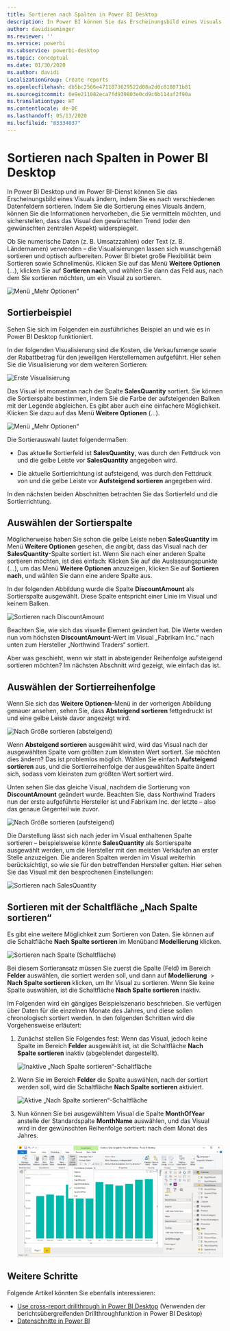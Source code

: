 ```yaml
---
title: Sortieren nach Spalten in Power BI Desktop
description: In Power BI können Sie das Erscheinungsbild eines Visuals ändern, indem Sie es nach verschiedenen Datenfeldern sortieren.
author: davidiseminger
ms.reviewer: ''
ms.service: powerbi
ms.subservice: powerbi-desktop
ms.topic: conceptual
ms.date: 01/30/2020
ms.author: davidi
LocalizationGroup: Create reports
ms.openlocfilehash: db5bc2566e4711873629522d08a2d0c818071b81
ms.sourcegitcommit: 0e9e211082eca7fd939803e0cd9c6b114af2f90a
ms.translationtype: HT
ms.contentlocale: de-DE
ms.lasthandoff: 05/13/2020
ms.locfileid: "83334037"
---
```

# <a name="sort-by-column-in-power-bi-desktop"></a>Sortieren nach Spalten in Power BI Desktop
In Power BI Desktop und im Power BI-Dienst können Sie das Erscheinungsbild eines Visuals ändern, indem Sie es nach verschiedenen Datenfeldern sortieren. Indem Sie die Sortierung eines Visuals ändern, können Sie die Informationen hervorheben, die Sie vermitteln möchten, und sicherstellen, dass das Visual den gewünschten Trend (oder den gewünschten zentralen Aspekt) widerspiegelt.

Ob Sie numerische Daten (z. B. Umsatzzahlen) oder Text (z. B. Ländernamen) verwenden – die Visualisierungen lassen sich wunschgemäß sortieren und optisch aufbereiten. Power BI bietet große Flexibilität beim Sortieren sowie Schnellmenüs. Klicken Sie auf das Menü **Weitere Optionen** (…), klicken Sie auf **Sortieren nach**, und wählen Sie dann das Feld aus, nach dem Sie sortieren möchten, um ein Visual zu sortieren.

![Menü „Mehr Optionen“](media/desktop-sort-by-column/sortbycolumn_2.png)

## <a name="sorting-example"></a>Sortierbeispiel
Sehen Sie sich im Folgenden ein ausführliches Beispiel an und wie es in Power BI Desktop funktioniert.

In der folgenden Visualisierung sind die Kosten, die Verkaufsmenge sowie der Rabattbetrag für den jeweiligen Herstellernamen aufgeführt. Hier sehen Sie die Visualisierung vor dem weiteren Sortieren:

![Erste Visualisierung](media/desktop-sort-by-column/sortbycolumn_1.png)

Das Visual ist momentan nach der Spalte **SalesQuantity** sortiert. Sie können die Sortierspalte bestimmen, indem Sie die Farbe der aufsteigenden Balken mit der Legende abgleichen. Es gibt aber auch eine einfachere Möglichkeit. Klicken Sie dazu auf das Menü **Weitere Optionen** (…).

![Menü „Mehr Optionen“](media/desktop-sort-by-column/sortbycolumn_2.png)

Die Sortierauswahl lautet folgendermaßen:

* Das aktuelle Sortierfeld ist **SalesQuantity**, was durch den Fettdruck von und die gelbe Leiste vor **SalesQuantity** angegeben wird. 

* Die aktuelle Sortierrichtung ist aufsteigend, was durch den Fettdruck von und die gelbe Leiste vor **Aufsteigend sortieren** angegeben wird.

In den nächsten beiden Abschnitten betrachten Sie das Sortierfeld und die Sortierrichtung.

## <a name="select-which-column-to-use-for-sorting"></a>Auswählen der Sortierspalte
Möglicherweise haben Sie schon die gelbe Leiste neben **SalesQuantity** im Menü **Weitere Optionen** gesehen, die angibt, dass das Visual nach der **SalesQuantity**-Spalte sortiert ist. Wenn Sie nach einer anderen Spalte sortieren möchten, ist dies einfach: Klicken Sie auf die Auslassungspunkte (…), um das Menü **Weitere Optionen** anzuzeigen, klicken Sie auf **Sortieren nach**, und wählen Sie dann eine andere Spalte aus.

In der folgenden Abbildung wurde die Spalte **DiscountAmount** als Sortierspalte ausgewählt. Diese Spalte entspricht einer Linie im Visual und keinem Balken. 

![Sortieren nach DiscountAmount](media/desktop-sort-by-column/sortbycolumn_3.png)

Beachten Sie, wie sich das visuelle Element geändert hat. Die Werte werden nun vom höchsten **DiscountAmount**-Wert im Visual „Fabrikam Inc.“ nach unten zum Hersteller „Northwind Traders“ sortiert. 

Aber was geschieht, wenn wir statt in absteigender Reihenfolge aufsteigend sortieren möchten? Im nächsten Abschnitt wird gezeigt, wie einfach das ist.

## <a name="select-the-sort-order"></a>Auswählen der Sortierreihenfolge
Wenn Sie sich das **Weitere Optionen**-Menü in der vorherigen Abbildung genauer ansehen, sehen Sie, dass **Absteigend sortieren** fettgedruckt ist und eine gelbe Leiste davor angezeigt wird.

![Nach Größe sortieren (absteigend)](media/desktop-sort-by-column/sortbycolumn_4.png)

Wenn **Absteigend sortieren** ausgewählt wird, wird das Visual nach der ausgewählten Spalte vom größten zum kleinsten Wert sortiert. Sie möchten dies ändern? Das ist problemlos möglich. Wählen Sie einfach **Aufsteigend sortieren** aus, und die Sortierreihenfolge der ausgewählten Spalte ändert sich, sodass vom kleinsten zum größten Wert sortiert wird.

Unten sehen Sie das gleiche Visual, nachdem die Sortierung von **DiscountAmount** geändert wurde. Beachten Sie, dass Northwind Traders nun der erste aufgeführte Hersteller ist und Fabrikam Inc. der letzte – also das genaue Gegenteil wie zuvor.

![Nach Größe sortieren (aufsteigend)](media/desktop-sort-by-column/sortbycolumn_5.png)

Die Darstellung lässt sich nach jeder im Visual enthaltenen Spalte sortieren – beispielsweise könnte **SalesQuantity** als Sortierspalte ausgewählt werden, um die Hersteller mit den meisten Verkäufen an erster Stelle anzuzeigen. Die anderen Spalten werden im Visual weiterhin berücksichtigt, so wie sie für den betreffenden Hersteller gelten. Hier sehen Sie das Visual mit den besprochenen Einstellungen:

![Sortieren nach SalesQuantity](media/desktop-sort-by-column/sortbycolumn_6.png)

## <a name="sort-using-the-sort-by-column-button"></a>Sortieren mit der Schaltfläche „Nach Spalte sortieren“
Es gibt eine weitere Möglichkeit zum Sortieren von Daten. Sie können auf die Schaltfläche **Nach Spalte sortieren** im Menüband **Modellierung** klicken.

![Sortieren nach Spalte (Schaltfläche)](media/desktop-sort-by-column/sortbycolumn_8.png)

Bei diesem Sortieransatz müssen Sie zuerst die Spalte (Feld) im Bereich **Felder** auswählen, die sortiert werden soll, und dann auf **Modellierung**  >  **Nach Spalte sortieren** klicken, um Ihr Visual zu sortieren. Wenn Sie keine Spalte auswählen, ist die Schaltfläche **Nach Spalte sortieren** inaktiv.

Im Folgenden wird ein gängiges Beispielszenario beschrieben. Sie verfügen über Daten für die einzelnen Monate des Jahres, und diese sollen chronologisch sortiert werden. In den folgenden Schritten wird die Vorgehensweise erläutert:

1. Zunächst stellen Sie Folgendes fest: Wenn das Visual, jedoch keine Spalte im Bereich **Felder** ausgewählt ist, ist die Schaltfläche **Nach Spalte sortieren** inaktiv (abgeblendet dargestellt).
   
   ![Inaktive „Nach Spalte sortieren“-Schaltfläche](media/desktop-sort-by-column/sortbycolumn_9.png)

2. Wenn Sie im Bereich **Felder** die Spalte auswählen, nach der sortiert werden soll, wird die Schaltfläche **Nach Spalte sortieren** aktiviert.
   
   ![Aktive „Nach Spalte sortieren“-Schaltfläche](media/desktop-sort-by-column/sortbycolumn_10.png)
3. Nun können Sie bei ausgewähltem Visual die Spalte **MonthOfYear** anstelle der Standardspalte **MonthName** auswählen, und das Visual wird in der gewünschten Reihenfolge sortiert: nach dem Monat des Jahres.
   
   ![Nach Spalte sortieren (Menü)](media/desktop-sort-by-column/sortbycolumn_11.png)


<!---
This functionality is no longer active. Jan 2020

## Getting back to default column for sorting
You can sort by any column you'd like, but there may be times when you want the visual to return to its default sorting column. No problem. For a visual that has a sort column selected, open the **More options** menu and select that column again, and the visualization returns to its default sort column.

For example, here's our previous chart:

![Initial visualization](media/desktop-sort-by-column/sortbycolumn_6.png)

When we go back to the menu and select **SalesQuantity** again, the visual defaults to being ordered alphabetically by **Manufacturer**, as shown in the following image.

![Default sort order](media/desktop-sort-by-column/sortbycolumn_7.png)

With so many options for sorting your visuals, creating just the chart or image you want is easy.
--->

## <a name="next-steps"></a>Weitere Schritte

Folgende Artikel könnten Sie ebenfalls interessieren:

* [Use cross-report drillthrough in Power BI Desktop](desktop-cross-report-drill-through.md) (Verwenden der berichtsübergreifenden Drillthroughfunktion in Power BI Desktop)
* [Datenschnitte in Power BI](../visuals/power-bi-visualization-slicers.md)
